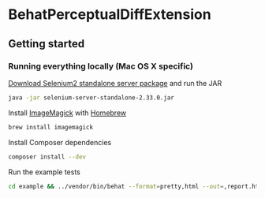 # BehatPerceptualDiffExtension

## Getting started

### Running everything locally (Mac OS X specific)

[Download Selenium2 standalone server package](https://code.google.com/p/selenium/downloads/detail?name=selenium-server-standalone-2.33.0.jar) and run the JAR

```sh
java -jar selenium-server-standalone-2.33.0.jar
```

Install [ImageMagick](http://www.imagemagick.org/script/binary-releases.php) with [Homebrew](http://brew.sh/)

```sh
brew install imagemagick
```

Install Composer dependencies

```sh
composer install --dev
```

Run the example tests

```sh
cd example && ../vendor/bin/behat --format=pretty,html --out=,report.html
```
